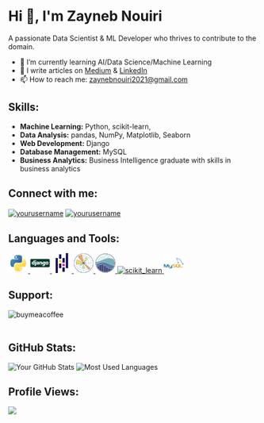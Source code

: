 # Hi 👋, I'm Zayneb Nouiri

A passionate Data Scientist & ML Developer who thrives to contribute to the domain.

- 🔭 I’m currently learning AI/Data Science/Machine Learning
- 📝 I write articles on [Medium](https://medium.com/@yourusername) & [LinkedIn](https://medium.com/@yourusername)
- 📫 How to reach me: [zaynebnouiri2021@gmail.com](mailto:youremail@example.com)

## Skills:
- **Machine Learning:** Python, scikit-learn, 
- **Data Analysis:** pandas, NumPy, Matplotlib, Seaborn
- **Web Development:** Django
- **Database Management:** MySQL
- **Business Analytics:** Business Intelligence graduate with skills in business analytics

## Connect with me:
<p align="left">
<a href="www.linkedin.com/in/zeineb-nouiri" target="blank"><img align="center" src="https://cdn.jsdelivr.net/npm/simple-icons@v3/icons/linkedin.svg" alt="yourusername" height="30" width="40" /></a>
<a href="https://medium.com/@yourusername" target="blank"><img align="center" src="https://cdn.jsdelivr.net/npm/simple-icons@v3/icons/medium.svg" alt="yourusername" height="30" width="40" /></a>
<!-- Add more social links here -->
</p>

## Languages and Tools:
<p align="left">
<a href="https://www.python.org/" target="_blank"> <img src="https://raw.githubusercontent.com/devicons/devicon/master/icons/python/python-original.svg" alt="python" width="40" height="40"/> </a>
<a href="https://www.djangoproject.com/" target="_blank"> <img src="https://raw.githubusercontent.com/devicons/devicon/master/icons/django/django-original.svg" alt="django" width="40" height="40"/> </a>
<a href="https://pandas.pydata.org/" target="_blank"> <img src="https://raw.githubusercontent.com/devicons/devicon/master/icons/pandas/pandas-original.svg" alt="pandas" width="40" height="40"/> </a>
<a href="https://matplotlib.org/" target="_blank"> <img src="https://raw.githubusercontent.com/devicons/devicon/master/icons/matplotlib/matplotlib-original.svg" alt="matplotlib" width="40" height="40"/> </a>
<a href="https://seaborn.pydata.org/" target="_blank"> <img src="https://raw.githubusercontent.com/devicons/devicon/master/icons/seaborn/seaborn-original.svg" alt="seaborn" width="40" height="40"/> </a>
<a href="https://scikit-learn.org/" target="_blank"> <img src="https://raw.githubusercontent.com/scikit-learn/scikit-learn/main/doc/logos/scikit-learn-logo.png" alt="scikit_learn" width="40" height="40"/> </a>
<a href="https://www.mysql.com/" target="_blank"> <img src="https://raw.githubusercontent.com/devicons/devicon/master/icons/mysql/mysql-original-wordmark.svg" alt="mysql" width="40" height="40"/> </a>
<!-- Add more languages and tools here -->
</p>

## Support:
<p><a href="https://www.buymeacoffee.com/yourusername"> <img align="left" src="https://cdn.buymeacoffee.com/buttons/v2/default-yellow.png" height="50" width="210" alt="buymeacoffee" /></a></p><br><br>

## GitHub Stats:
![Your GitHub Stats](https://github-readme-stats.vercel.app/api?username=yourusername&show_icons=true)
![Most Used Languages](https://github-readme-stats.vercel.app/api/top-langs/?username=yourusername&layout=compact)

## Profile Views:
![](https://komarev.com/ghpvc/?username=yourusername&color=blue)
